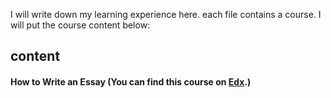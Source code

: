 I will write down my learning experience here. each file contains a course.
I will put the course content below:
## content
#### How to Write an Essay (You can find this course on [Edx](https://courses.edx.org/courses/course-v1:BerkeleyX+ColWri2.1x+1T2020/course/).)
